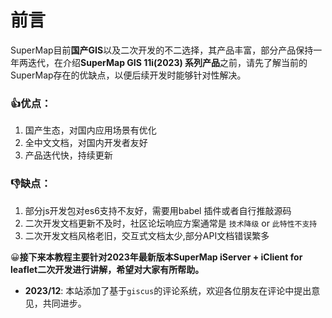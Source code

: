 # 前言
SuperMap目前**国产GIS**以及二次开发的不二选择，其产品丰富，部分产品保持一年两迭代，在介绍**SuperMap GIS 11i(2023) 系列产品**之前，请先了解当前的SuperMap存在的优缺点，以便后续开发时能够针对性解决。  
### :+1:优点：
1. 国产生态，对国内应用场景有优化
2. 全中文文档，对国内开发者友好
3. 产品迭代快，持续更新
### :-1:缺点：
1. 部分js开发包对es6支持不友好，需要用babel 插件或者自行推敲源码
2. 二次开发文档更新不及时，社区论坛响应方案通常是 `技术降级` or `此特性不支持`
3. 二次开发文档风格老旧，交互式文档太少,部分API文档错误繁多
  
  
:grinning:**接下来本教程主要针对2023年最新版本SuperMap iServer + iClient for leaflet二次开发进行讲解，希望对大家有所帮助。**  
- **2023/12**: 本站添加了基于`giscus`的评论系统，欢迎各位朋友在评论中提出意见，共同进步。


